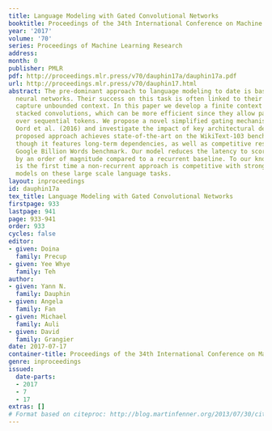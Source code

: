 ```yaml
---
title: Language Modeling with Gated Convolutional Networks
booktitle: Proceedings of the 34th International Conference on Machine Learning
year: '2017'
volume: '70'
series: Proceedings of Machine Learning Research
address: 
month: 0
publisher: PMLR
pdf: http://proceedings.mlr.press/v70/dauphin17a/dauphin17a.pdf
url: http://proceedings.mlr.press/v70/dauphin17.html
abstract: The pre-dominant approach to language modeling to date is based on recurrent
  neural networks. Their success on this task is often linked to their ability to
  capture unbounded context. In this paper we develop a finite context approach through
  stacked convolutions, which can be more efficient since they allow parallelization
  over sequential tokens. We propose a novel simplified gating mechanism that outperforms
  Oord et al. (2016) and investigate the impact of key architectural decisions. The
  proposed approach achieves state-of-the-art on the WikiText-103 benchmark, even
  though it features long-term dependencies, as well as competitive results on the
  Google Billion Words benchmark. Our model reduces the latency to score a sentence
  by an order of magnitude compared to a recurrent baseline. To our knowledge, this
  is the first time a non-recurrent approach is competitive with strong recurrent
  models on these large scale language tasks.
layout: inproceedings
id: dauphin17a
tex_title: Language Modeling with Gated Convolutional Networks
firstpage: 933
lastpage: 941
page: 933-941
order: 933
cycles: false
editor:
- given: Doina
  family: Precup
- given: Yee Whye
  family: Teh
author:
- given: Yann N.
  family: Dauphin
- given: Angela
  family: Fan
- given: Michael
  family: Auli
- given: David
  family: Grangier
date: 2017-07-17
container-title: Proceedings of the 34th International Conference on Machine Learning
genre: inproceedings
issued:
  date-parts:
  - 2017
  - 7
  - 17
extras: []
# Format based on citeproc: http://blog.martinfenner.org/2013/07/30/citeproc-yaml-for-bibliographies/
---
```

